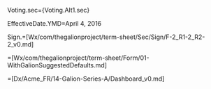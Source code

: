 Voting.sec={Voting.Alt1.sec}

EffectiveDate.YMD=April 4, 2016

Sign.=[Wx/com/thegalionproject/term-sheet/Sec/Sign/F-2_R1-2_R2-2_v0.md]

=[Wx/com/thegalionproject/term-sheet/Form/01-WithGalionSuggestedDefaults.md]

=[Dx/Acme_FR/14-Galion-Series-A/Dashboard_v0.md]